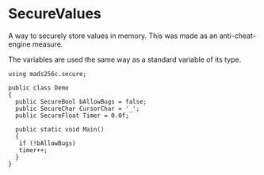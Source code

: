 # SecureValues
A way to securely store values in memory. This was made as an anti-cheat-engine measure.

The variables are used the same way as a standard variable of its type.

```
using mads256c.secure;

public class Demo
{
  public SecureBool bAllowBugs = false;
  public SecureChar CursorChar = '_';
  public SecureFloat Timer = 0.0f;
  
  public static void Main()
  {
   if (!bAllowBugs)
   timer++;
  }
}
```
